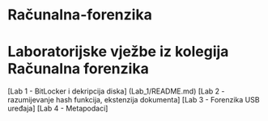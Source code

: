 # Računalna-forenzika
# Laboratorijske vježbe iz kolegija Računalna forenzika
  [Lab 1 - BitLocker i dekripcija diska] (Lab_1/README.md)
  [Lab 2 - razumijevanje hash funkcija, ekstenzija dokumenta]
  [Lab 3 - Forenzika USB uređaja]
  [Lab 4 - Metapodaci]

